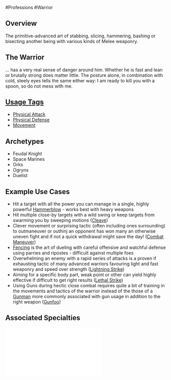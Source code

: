 #Professions #Warrior
## Overview
The primitive-advanced art of stabbing, slicing, hammering, bashing or bisecting another being with various kinds of Melee weaponry.

## The Warrior
... has a very real sense of danger around him. Whether he is fast and lean or brutally strong does matter little. The posture alone, in combination with cold, steely eyes tells the same either way: I am ready to kill you with a spoon, so do not mess with me.

## [Usage Tags](/SkillSystem/Usage%20Tag.md)
- [Physical Attack](/SkillSystem/Tags/Physical%20Attack.md)
- [Physical Defense](/SkillSystem/Tags/Physical%20Defense.md)
- [Movement](/SkillSystem/Tags/Movement.md)

## Archetypes 
- Feudal Knight
- Space Marines
- Orks
- Ogryns
- Duelist 

## Example Use Cases
- Hit a target with all the power you can manage in a single, highly powerful [Hammerblow](/SkillSystem/Specialties/Hammerblow.md) - works best with heavy weapons
- Hit multiple close-by targets with a wild swing or keep targets from swarming you by sweeping motions ([Cleave](/SkillSystem/Specialties/Cleave.md))
- Clever movement or surprising tactic (often including ones surrounding) to outmaneuver or outhinj an opponent has won many an otherwise uneven fight and if not a quick withdrawal might save the day! ([Combat Maneuver](/SkillSystem/Specialties/Combat%20Maneuver.md))
- [Fencing](/SkillSystem/Specialties/Fencing.md) is the art of dueling with careful offensive and watchful defense using parries and ripostes - difficult against multiple foes
-  Overwhelming an enemy with a rapid series of attacks is a proven if exhausting tactic of many advanced warriors favouring light and fast weaponry and speed over strength ([Lightning Strike](/SkillSystem/Specialties/Lightning%20Strike.md))
- Aiming for a specific body part, weak point or other can yield highly effective if difficult to get right results ([Lethal Strike](/SkillSystem/Specialties/Lethal%20Strike.md))
- Using Guns during hectic close combat requires quite a bit of training in the movements and tactics of the warrior instead of the those of a [Gunman](/SkillSystem/Professions/Gunman.md) more commonly associated with gun usage in addition to the right weapon ([Gunfoo](/SkillSystem/Specialties/Gunfoo.md))

## Associated Specialties
![](</SkillSystem/Specialties/Warrior Specialties.md>)